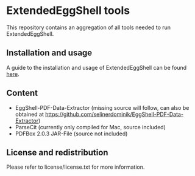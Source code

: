 # ExtendedEggShell tools
This repository contains an aggregation of all tools needed to run ExtendedEggShell.

## Installation and usage
A guide to the installation and usage of ExtendedEggShell can be found [here](EES-INSTALL.md).

## Content
- EggShell-PDF-Data-Extractor (missing source will follow, can also be obtained at https://github.com/selinerdominik/EggShell-PDF-Data-Extractor)
- ParseCit (currently only compiled for Mac, source included)
- PDFBox 2.0.3 JAR-File (source not included)

## License and redistribution
Please refer to license/license.txt for more information.
